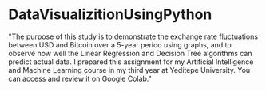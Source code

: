 # DataVisualizitionUsingPython
"The purpose of this study is to demonstrate the exchange rate fluctuations between USD and Bitcoin over a 5-year period using graphs, and to observe how well the Linear Regression and Decision Tree algorithms can predict actual data. I prepared this assignment for my Artificial Intelligence and Machine Learning course in my third year at Yeditepe University. You can access and review it on Google Colab."

